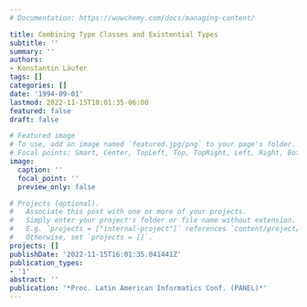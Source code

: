 ```yaml
---
# Documentation: https://wowchemy.com/docs/managing-content/

title: Combining Type Classes and Existential Types
subtitle: ''
summary: ''
authors:
- Konstantin Läufer
tags: []
categories: []
date: '1994-09-01'
lastmod: 2022-11-15T10:01:35-06:00
featured: false
draft: false

# Featured image
# To use, add an image named `featured.jpg/png` to your page's folder.
# Focal points: Smart, Center, TopLeft, Top, TopRight, Left, Right, BottomLeft, Bottom, BottomRight.
image:
  caption: ''
  focal_point: ''
  preview_only: false

# Projects (optional).
#   Associate this post with one or more of your projects.
#   Simply enter your project's folder or file name without extension.
#   E.g. `projects = ["internal-project"]` references `content/project/deep-learning/index.md`.
#   Otherwise, set `projects = []`.
projects: []
publishDate: '2022-11-15T16:01:35.041441Z'
publication_types:
- '1'
abstract: ''
publication: '*Proc. Latin American Informatics Conf. (PANEL)*'
---
```

